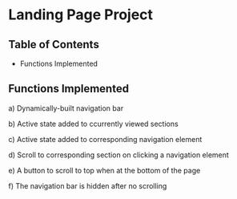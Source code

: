 # Landing Page Project

## Table of Contents

* Functions Implemented

## Functions Implemented

a) Dynamically-built navigation bar

b) Active state added to ccurrently viewed sections

c) Active state added to corresponding navigation element

d) Scroll to corresponding section on clicking a navigation element

e) A button to scroll to top when at the bottom of the page

f) The navigation bar is hidden after no scrolling
